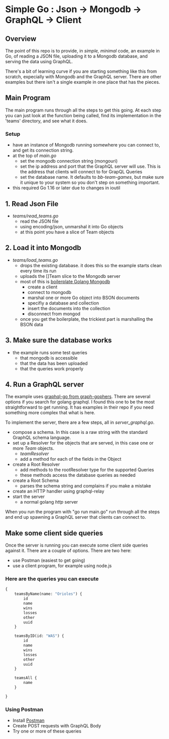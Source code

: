 # Simple Go : Json -> Mongodb -> GraphQL -> Client

## Overview

The point of this repo is to provide, in _simple, minimal_ code, an example in Go, of reading a JSON file, uploading it to a Mongodb database, and serving the data using GraphQL.

There's a bit of learning curve if you are starting something like this from scratch, expecially with Mongodb and the GraphQL server. There are other examples but there isn't a single example in one place that has the pieces.

## Main Program

The main program runs through all the steps to get this going. At each step you can just look at the function being called, find its implementation in the 'teams' directory, and see what it does.

### Setup

- have an instance of Mongodb running somewhere you can connect to, and get its connection string.
- at the top of _main.go_
  - set the mongodb connection string (mongouri)
  - set the ip address and port that the GraphQL server will use. This is the address that clients will connect to for GrapQL Queries
  - set the database name. It defaults to _bb-team-games_, but make sure it unique to your system so you don't step on something important.
- this required Go 1.16 or later due to changes in ioutil

## 1. Read Json File

- _teams/read_teams.go_
  - read the JSON file
  - using encoding/json, unmarshal it into Go objects
  - at this point you have a slice of Team objects

## 2. Load it into Mongodb

- _teams/load_teams.go_
  - drops the existing database. it does this so the example starts clean every time its run
  - uploads the []Team slice to the Mongodb server
  - most of this is [boilerplate Golang Mongodb](https://docs.mongodb.com/drivers/go/)
    - create a client
    - connect to mongodb
    - marshal one or more Go object into BSON documents
    - specifiy a database and collection
    - insert the documents into the collection
    - disconnect from mongod
  - once you get the boilerplate, the trickiest part is marshalling the BSON data

## 3. Make sure the database works

- the example runs some test queries
  - that mongodb is accessible
  - that the data has been uploaded
  - that the queries work properly

## 4. Run a GraphQL server

The example uses [graphql-go from graph-gophers](https://github.com/graph-gophers/graphql-go). There are several options if you search for golang graphql. I found this one to be the most straightforward to get running. It has examples in their repo if you need something more complex that what is here.

To implement the server, there are a few steps, all in _server_graphql.go_.

- compose a schema. In this case is a raw string with the standard GraphQL schema language.
- set up a Resolver for the objects that are served, in this case one or more _Team_ objects.
  - _teamResolver_
  - add a method for each of the fields in the Object
- create a Root Resolver
  - add methods to the rootResolver type for the supported Queries
  - these methods access the database queries as needed
- create a Root Schema
  - parses the schema string and complains if you make a mistake
- create an HTTP handler using graphql-relay
- start the server
  - a normal golang _http_ server

When you run the program with "go run main.go" run through all the steps and end up spawning a GraphQL server that clients can connect to.

## Make some client side queries

Once the server is running you can execute some client side queries against it. There are a couple of options. There are two here:

- use Postman (easiest to get going)
- use a client program, for example using node.js

### Here are the queries you can execute

```GraphQL
{
    teamsByName(name: "Orioles") {
        id
        name
        wins
        losses
        other
        uuid
    }

    teamsByID(id: "WAS") {
        id
        name
        wins
        losses
        other
        uuid
    }

    teamsAll {
        name
    }

}
```

### Using Postman

- Install [Postman](www.postman.com)
- Create POST requests with GraphQL Body
- Try one or more of these queries
